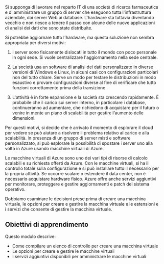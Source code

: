 Si supponga di lavorare nel reparto IT di una società di ricerca farmaceutica e di amministrare un gruppo di server che eseguono tutta l'infrastruttura aziendale, dai server Web ai database. L'hardware sta tuttavia diventando vecchio e non riesce a tenere il passo con alcune delle nuove applicazioni di analisi dei dati che sono state distribuite.

Si potrebbe aggiornare tutto l'hardware, ma questa soluzione non sembra appropriata per diversi motivi:

1. I server sono fisicamente dislocati in tutto il mondo con poco personale in ogni sede. Si vuole centralizzare l'aggiornamento nella sede centrale.

1. La società usa un software di analisi dei dati personalizzato in diverse versioni di Windows e Linux, in alcuni casi con configurazioni particolari non del tutto chiare. Serve un modo per testare le distribuzioni in modo esaustivo e provare configurazioni diverse al fine di verificare che tutto funzioni correttamente prima della transizione.

1. L'attività è in forte espansione e la società sta crescendo rapidamente. È probabile che il carico sui server interno, in particolare i database, continueranno ad aumentare, che richiedono di acquistare per il futuro o venire in mente un piano di scalabilità per gestire l'aumento delle dimensioni.

Per questi motivi, si decide che è arrivato il momento di esplorare il cloud per vedere se può aiutare a risolvere il problema relativo al carico e alla scalabilità. In presenza di un gruppo di server misti e software personalizzato, si può esplorare la possibilità di spostare i server uno alla volta in Azure usando macchine virtuali di Azure.

Le macchine virtuali di Azure sono uno dei vari tipi di risorse di calcolo scalabili e su richiesta offerti da Azure. Con le macchine virtuali, si ha il controllo totale sulla configurazione e si può installare tutto il necessario per la propria attività. Se occorre scalare o estendere il data center, non è necessario acquistare hardware fisico. Azure offre anche servizi aggiuntivi per monitorare, proteggere e gestire aggiornamenti e patch del sistema operativo.

Dobbiamo esaminare le decisioni prese prima di creare una macchina virtuale, le opzioni per creare e gestire la macchina virtuale e le estensioni e i servizi che consente di gestire la macchina virtuale.

## <a name="learning-objectives"></a>Obiettivi di apprendimento

Questo modulo descrive:

- Come compilare un elenco di controllo per creare una macchina virtuale
- Le opzioni per creare e gestire le macchine virtuali
- I servizi aggiuntivi disponibili per amministrare le macchine virtuali
